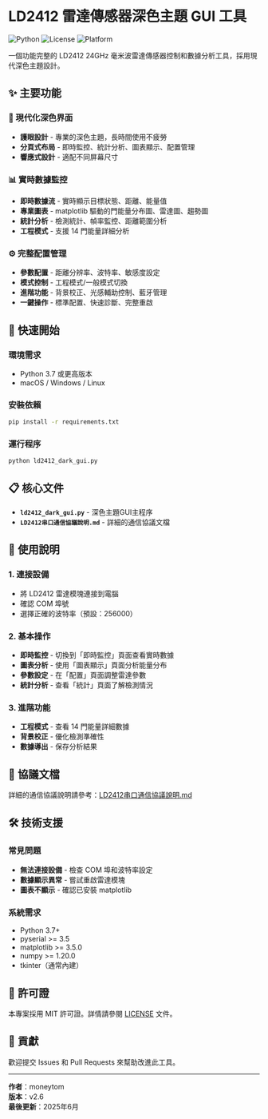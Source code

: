 # LD2412 雷達傳感器深色主題 GUI 工具

![Python](https://img.shields.io/badge/Python-3.7+-blue.svg)
![License](https://img.shields.io/badge/License-MIT-green.svg)
![Platform](https://img.shields.io/badge/Platform-Windows%20|%20macOS%20|%20Linux-lightgrey.svg)

一個功能完整的 LD2412 24GHz 毫米波雷達傳感器控制和數據分析工具，採用現代深色主題設計。

## ✨ 主要功能

### 🎨 現代化深色界面
- **護眼設計** - 專業的深色主題，長時間使用不疲勞
- **分頁式布局** - 即時監控、統計分析、圖表顯示、配置管理
- **響應式設計** - 適配不同屏幕尺寸

### 📊 實時數據監控
- **即時數據流** - 實時顯示目標狀態、距離、能量值
- **專業圖表** - matplotlib 驅動的門能量分布圖、雷達圖、趨勢圖
- **統計分析** - 檢測統計、幀率監控、距離範圍分析
- **工程模式** - 支援 14 門能量詳細分析

### ⚙️ 完整配置管理
- **參數配置** - 距離分辨率、波特率、敏感度設定
- **模式控制** - 工程模式/一般模式切換
- **進階功能** - 背景校正、光感輔助控制、藍牙管理
- **一鍵操作** - 標準配置、快速診斷、完整重啟

## 🚀 快速開始

### 環境需求
- Python 3.7 或更高版本
- macOS / Windows / Linux

### 安裝依賴
```bash
pip install -r requirements.txt
```

### 運行程序
```bash
python ld2412_dark_gui.py
```

## 📋 核心文件

- **`ld2412_dark_gui.py`** - 深色主題GUI主程序
- **`LD2412串口通信協議說明.md`** - 詳細的通信協議文檔

## 🔧 使用說明

### 1. 連接設備
- 將 LD2412 雷達模塊連接到電腦
- 確認 COM 埠號
- 選擇正確的波特率（預設：256000）

### 2. 基本操作
- **即時監控** - 切換到「即時監控」頁面查看實時數據
- **圖表分析** - 使用「圖表顯示」頁面分析能量分布
- **參數設定** - 在「配置」頁面調整雷達參數
- **統計分析** - 查看「統計」頁面了解檢測情況

### 3. 進階功能
- **工程模式** - 查看 14 門能量詳細數據
- **背景校正** - 優化檢測準確性
- **數據導出** - 保存分析結果

## 📖 協議文檔

詳細的通信協議說明請參考：[LD2412串口通信協議說明.md](LD2412串口通信協議說明.md)

## 🛠️ 技術支援

### 常見問題
- **無法連接設備** - 檢查 COM 埠和波特率設定
- **數據顯示異常** - 嘗試重啟雷達模塊
- **圖表不顯示** - 確認已安裝 matplotlib

### 系統需求
- Python 3.7+
- pyserial >= 3.5
- matplotlib >= 3.5.0
- numpy >= 1.20.0
- tkinter（通常內建）

## 📄 許可證

本專案採用 MIT 許可證。詳情請參閱 [LICENSE](LICENSE) 文件。

## 🤝 貢獻

歡迎提交 Issues 和 Pull Requests 來幫助改進此工具。

---

**作者**：moneytom  
**版本**：v2.6  
**最後更新**：2025年6月
